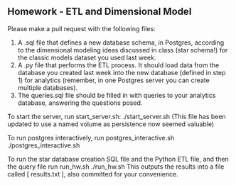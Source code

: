 ## Homework - ETL and Dimensional Model

Please make a pull request with the following files:

1. A .sql file that defines a new database schema, in Postgres, according to the dimensional modeling ideas discussed in class (star schema!) for the classic models dataset you used last week.
2. A .py file that performs the ETL process. It should load data from the database you created last week into the new database (defined in step 1) for analytics (remember, in one Postgres server you can create multiple databases).
3. The queries.sql file should be filled in with queries to your analytics database, answering the questions posed.

To start the server, run start_server.sh:
./start_server.sh
(This file has been updated to use a named volume as persistence now seemed valuable)

To run postgres interactively, run postgres_interactive.sh
./postgres_interactive.sh

To run the star database creation SQL file and the Python ETL file, and then the query file run run_hw.sh
./run_hw.sh
This outputs the results into a file called [ results.txt ], also committed for your convenience.
